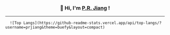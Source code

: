 <h3 align="center">👋 Hi, I'm <a href="https://prjiang.github.io">P.R. Jiang</a> !</h3>

<hr>

      ![Top Langs](https://github-readme-stats.vercel.app/api/top-langs/?username=prjiang&theme=buefy&layout=compact)
<!--
**prjiang/prjiang** is a ✨ _special_ ✨ repository because its `README.md` (this file) appears on your GitHub profile.

Here are some ideas to get you started:

- 🔭 I’m currently working on ...
- 🌱 I’m currently learning ...
- 👯 I’m looking to collaborate on ...
- 🤔 I’m looking for help with ...
- 💬 Ask me about ...
- 📫 How to reach me: ...
- 😄 Pronouns: ...
- ⚡ Fun fact: ...

### Hi there 👋
-->
